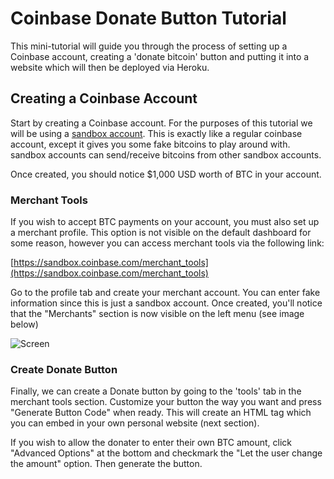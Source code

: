 # Coinbase Donate Button Tutorial
This mini-tutorial will guide you through the process of setting up a Coinbase account, creating a 'donate bitcoin' button and 
putting it into a website which will then be deployed via Heroku.

## Creating a Coinbase Account
Start by creating a Coinbase account. For the purposes of this tutorial we will be using a [sandbox account](https://sandbox.coinbase.com/). This is exactly like a regular coinbase account, except it gives you some fake bitcoins to play around with. sandbox accounts can send/receive bitcoins from other sandbox accounts. 

Once created, you should notice $1,000 USD worth of BTC in your account. 

### Merchant Tools

If you wish to accept BTC payments on your account, you must also set up a merchant profile. This option is not visible on the default dashboard for some reason, however you can access merchant tools via the following link:

[https://sandbox.coinbase.com/merchant_tools](https://sandbox.coinbase.com/merchant_tools)

Go to the profile tab and create your merchant account. You can enter fake information since this is just a sandbox account. 
Once created, you'll notice that the "Merchants" section is now visible on the left menu (see image below)

![Screen](http://i.imgur.com/mNhRY65.png)

### Create Donate Button

Finally, we can create a Donate button by going to the 'tools' tab in the merchant tools section.
Customize your button the way you want and press "Generate Button Code" when ready. This will create an HTML tag which you can embed in your own personal website (next section). 

If you wish to allow the donater to enter their own BTC amount, click "Advanced Options" at the bottom and checkmark the "Let the user change the amount" option. Then generate the button. 

